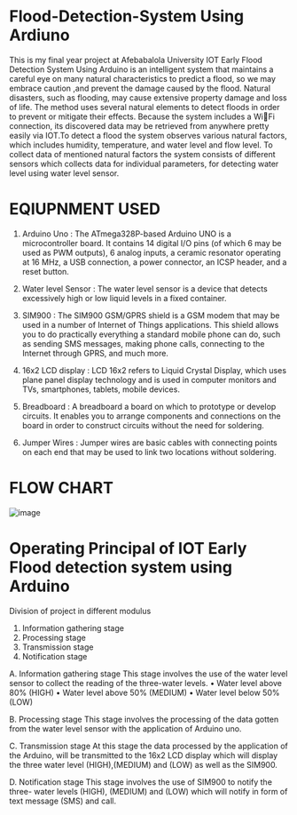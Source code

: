 # Flood-Detection-System Using Ardiuno
This is my final year project at Afebabalola University IOT Early Flood Detection System Using Arduino is an intelligent system that maintains a careful eye on many natural characteristics to predict a flood, so we may embrace caution ,and prevent the damage caused by the flood. Natural disasters, such as flooding, may cause extensive property damage and loss of life. The method uses several natural elements to 
detect floods in order to prevent or mitigate their effects. Because the system includes a WiFi connection, its discovered data may be retrieved from anywhere pretty easily via IOT.To detect a flood the system observes various natural factors, which includes humidity, temperature, and water level and flow level. To collect data of mentioned natural factors the system consists of different sensors which collects data for individual parameters, for detecting water level using water level sensor.

# EQIUPNMENT USED

1. Arduino Uno : The ATmega328P-based Arduino UNO is a microcontroller board. It contains 14 
digital I/O pins (of which 6 may be used as PWM outputs), 6 analog inputs, a ceramic resonator operating at 16 MHz, a USB connection, a power connector, an ICSP 
header, and a reset button.

2. Water level Sensor : The water level sensor is a device that detects excessively high or low liquid levels in a fixed container.

3. SIM900 : The SIM900 GSM/GPRS shield is a GSM modem that may be used in a number of Internet of Things applications. This shield allows you to do practically everything a standard mobile phone can do, such as sending SMS messages, making phone calls, connecting to the Internet through GPRS, and much more.

4. 16x2 LCD display : LCD 16x2 refers to Liquid Crystal Display, which uses plane panel display technology and is used in computer monitors and TVs, smartphones, tablets, mobile devices.

5. Breadboard : A breadboard a board on which to prototype or develop circuits. It enables you to arrange components and connections on the board in order to construct circuits without the need for soldering.

6. Jumper Wires : Jumper wires are basic cables with connecting points on each end that may be used to link two locations without soldering.

 
# FLOW CHART


![image](https://github.com/user-attachments/assets/8edab92d-01ba-4b32-9686-d42af09fd307)


# Operating Principal of IOT Early Flood detection system using Arduino

Division of project in different modulus

1)	Information gathering stage
2)	Processing stage
3)	Transmission stage
4)	Notification stage

A.	Information gathering stage
This stage involves the use of the water level sensor to collect the reading of the three-water levels.
•	Water level above 80% (HIGH)
•	Water level above 50% (MEDIUM)
•	Water level below 50% (LOW)

B.	Processing stage
This stage involves the processing of the data gotten from the water level sensor with the application of Arduino uno.

C.	Transmission stage
At this stage the data processed by the application of the Arduino, will be transmitted to the 16x2 LCD display which will display the three water level (HIGH),(MEDIUM) and (LOW) as well as the SIM900.

D.	Notification stage
This stage involves the use of SIM900 to notify the three- water levels (HIGH), (MEDIUM) and (LOW) which will notify in form of text message (SMS) and call.

